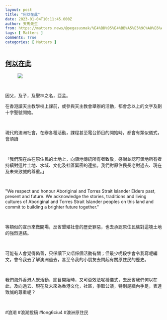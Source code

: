 ```yaml
---
layout: post
title: "何以在此"
date: 2023-01-04T10:11:45.000Z
author: 天馬先生
from: https://matters.news/@pegasusmak/%E4%BD%95%E4%BB%A5%E5%9C%A8%E6%AD%A4-bafybeiecuh3atfnkzt2wk7zzvrmycnencvbmi4ctwnoyxcz5pbdimkdzoa
tags: [ Matters ]
comments: True
categories: [ Matters ]
---
```

<!--1672827105000-->
[何以在此](https://matters.news/@pegasusmak/%E4%BD%95%E4%BB%A5%E5%9C%A8%E6%AD%A4-bafybeiecuh3atfnkzt2wk7zzvrmycnencvbmi4ctwnoyxcz5pbdimkdzoa)
------

<div>
<figure class="image"><img src="https://assets.matters.news/embed/89dfd24a-5338-4662-ad68-04735c1d9595.jpeg" data-asset-id="89dfd24a-5338-4662-ad68-04735c1d9595" referrerpolicy="no-referrer"><figcaption><span></span></figcaption></figure><p><br></p><p>因父，及子，及聖神之名，亞孟。</p><p>在香港讀天主教學校上課前，或參與天主教會舉辦的活動，都會念以上的文字及劃十字聖號開始。</p><p><br></p><p>現代的澳洲社會，在辦各種活動，課程甚至電台節目的開始時，都會有類似儀式，會頌讀</p><p><br></p><p>「我們現在站在原住民的土地上，向領地傳統所有者致敬，感謝並認可領地所有者持續對這片土地、水域、文化及社區緊密的連接。我們對原住民長老對過去、現在及未來致誠的尊重。」</p><p><br></p><p>"We respect and honour Aboriginal and Torres Strait Islander Elders past, present and future. We acknowledge the stories, traditions and living cultures of Aboriginal and Torres Strait Islander peoples on this land and commit to building a brighter future together."</p><p><br></p><p>等類似的宣示來做開場，反省墾殖社會的歷史罪惡，也去承認原住民族對這塊土地的強烈連結。</p><p><br></p><p>可能有人會覺得偽善，只係讀下又唔係個活動有關；但最少呢段字會令我寫呢編文，會令我去了解澳洲過去，甚至令我的小朋友去問起有關原住民的歷史。</p><p><br></p><p>我們海外香港人既活動、節目開始時，又可否效法呢種儀式，去反省我們何以在此，及向過去、現在及未來為香港文化，社區，爭取公議，特別是牆內手足，表達致誠的尊重呢？</p><p><br></p><p>#浪潮 #浪潮投稿 #long6ciu4 #澳洲原住民</p>
</div>
